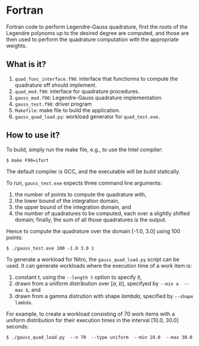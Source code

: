 Fortran
=======

Fortran code to perform Legendre-Gauss quadrature, first the roots
of the Legendre polynoms up to the desired degree are computed, and
those are then used to perform the quadrature computation with the
appropriate weights.

What is it?
-----------
1. `quad_func_interface.f90`: interface that functionns to compute the
    quadrature off should implement.
1. `quad_mod.f90`: interface for quadrature procedures.
1. `gauss_mod.f90`: Legendre-Gauss quadrature implementation.
1. `gauss_test.f90`: driver program
1. `Makefile`: make file to build the application.
1. `gauss_quad_load.py`: workload generator for `quad_test.exe`.

How to use it?
--------------
To build, simply run the make file, e.g., to use the Intel compiler:
```
$ make F90=ifort
```
The default compiler is GCC, and the executable will be build statically.

To run, `gauss_test.exe` expects three command line arguments:

1. the number of points to compute the quadrature with,
1. the lower bound of the integration domain,
1. the upper bound of the integration domain, and
1. the number of quadratures to be computed, each over a slightly
    shifted domain; finally, the sum of all those quadratures is the
    output.

Hence to compute the quadrature over the domain [-1.0, 3.0] using 100
points:
```
$ ./gauss_test.exe 100 -1.0 3.0 1
```

To generate a workload for Nitro, the `gauss_quad_load.py` script can be
used.  It can generate workloads where the execution time of a work item
is:

1. constant _t_, using the `--length t` option to specify it,
1. drawn from a uniform distribution over [_a_, _b_], specifyed by
    `--min a  --max b`, and
1. drawn from a gamma distrution with shape _lambda_, specified by
    `--shape lambda`.

For example, to create a workload consisting of 70 work items with a
uniform distribution for their execution times in the interval
[10.0, 30.0] seconds:
```
$ ./gauss_quad_load.py  --n 70  --type uniform  --min 10.0  --max 30.0
```

